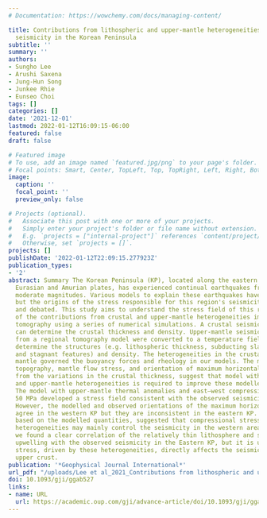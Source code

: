 ```yaml
---
# Documentation: https://wowchemy.com/docs/managing-content/

title: Contributions from lithospheric and upper-mantle heterogeneities to upper crustal
  seismicity in the Korean Peninsula
subtitle: ''
summary: ''
authors:
- Sungho Lee
- Arushi Saxena
- Jung-Hun Song
- Junkee Rhie
- Eunseo Choi
tags: []
categories: []
date: '2021-12-01'
lastmod: 2022-01-12T16:09:15-06:00
featured: false
draft: false

# Featured image
# To use, add an image named `featured.jpg/png` to your page's folder.
# Focal points: Smart, Center, TopLeft, Top, TopRight, Left, Right, BottomLeft, Bottom, BottomRight.
image:
  caption: ''
  focal_point: ''
  preview_only: false

# Projects (optional).
#   Associate this post with one or more of your projects.
#   Simply enter your project's folder or file name without extension.
#   E.g. `projects = ["internal-project"]` references `content/project/deep-learning/index.md`.
#   Otherwise, set `projects = []`.
projects: []
publishDate: '2022-01-12T22:09:15.277923Z'
publication_types:
- '2'
abstract: Summary The Korean Peninsula (KP), located along the eastern margin of the
  Eurasian and Amurian plates, has experienced continual earthquakes from small to
  moderate magnitudes. Various models to explain these earthquakes have been proposed,
  but the origins of the stress responsible for this region's seismicity remain unclear
  and debated. This study aims to understand the stress field of this region in terms
  of the contributions from crustal and upper-mantle heterogeneities imaged via seismic
  tomography using a series of numerical simulations. A crustal seismic velocity model
  can determine the crustal thickness and density. Upper-mantle seismic velocity anomalies
  from a regional tomography model were converted to a temperature field, which can
  determine the structures (e.g. lithospheric thickness, subducting slabs, their gaps,
  and stagnant features) and density. The heterogeneities in the crustal and upper
  mantle governed the buoyancy forces and rheology in our models. The modelled surface
  topography, mantle flow stress, and orientation of maximum horizontal stress, derived
  from the variations in the crustal thickness, suggest that model with the lithospheric
  and upper-mantle heterogeneities is required to improve these modelled quantities.
  The model with upper-mantle thermal anomalies and east–west compression of approximately
  50 MPa developed a stress field consistent with the observed seismicity in the KP.
  However, the modelled and observed orientations of the maximum horizontal stress
  agree in the western KP but they are inconsistent in the eastern KP. Our analysis,
  based on the modelled quantities, suggested that compressional stress and mantle
  heterogeneities may mainly control the seismicity in the western area. In contrast,
  we found a clear correlation of the relatively thin lithosphere and strong upper-mantle
  upwelling with the observed seismicity in the Eastern KP, but it is unclear whether
  stress, driven by these heterogeneities, directly affects the seismicity of the
  upper crust.
publication: '*Geophysical Journal International*'
url_pdf: "/uploads/Lee et al_2021_Contributions from lithospheric and upper-mantle heterogeneities to upper.pdf"
doi: 10.1093/gji/ggab527
links:
- name: URL
  url: https://academic.oup.com/gji/advance-article/doi/10.1093/gji/ggab527/6488384
---
```

